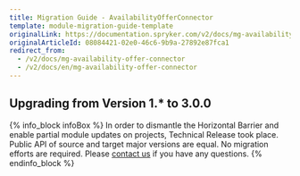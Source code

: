 ```yaml
---
title: Migration Guide - AvailabilityOfferConnector
template: module-migration-guide-template
originalLink: https://documentation.spryker.com/v2/docs/mg-availability-offer-connector
originalArticleId: 08084421-02e0-46c6-9b9a-27892e87fca1
redirect_from:
  - /v2/docs/mg-availability-offer-connector
  - /v2/docs/en/mg-availability-offer-connector
---
```


## Upgrading from Version 1.* to 3.0.0
{% info_block infoBox %}
In order to dismantle the Horizontal Barrier and enable partial module updates on projects, Technical Release took place. Public API of source and target major versions are equal. No migration efforts are required. Please [contact us](https://spryker.com/en/support/) if you have any questions.
{% endinfo_block %}

